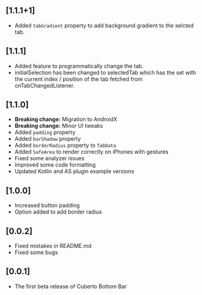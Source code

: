 ## [1.1.1+1]

- Added `tabGradient` property to add background gradient to the selcted tab.

## [1.1.1]

- Added feature to programmatically change the tab.
- initialSelection has been changed to selectedTab which has the set with the current index / position of the tab fetched from onTabChangedListener.

## [1.1.0]

- **Breaking change:** Migration to AndroidX
- **Breaking change:** Minor UI tweaks
- Added `padding` property
- Added `barShadow` property
- Added `borderRadius` property to `TabData`
- Added `SafeArea` to render correctly on iPhones with gestures
- Fixed some analyzer issues
- Improved some code formatting
- Updated Kotlin and AS plugin example versions

## [1.0.0]

- Increased button padding
- Option added to add border radius

## [0.0.2]

- Fixed mistakes in README.md
- Fixed some bugs

## [0.0.1]

- The first beta release of Cuberto Bottom Bar
